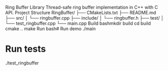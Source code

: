 Ring Buffer Library
Thread-safe ring buffer implementation in C++ with C API.
Project Structure
RingBuffer/
├── CMakeLists.txt
├── README.md
├── src/
│   └── ringbuffer.cpp
├── include/
│   └── ringbuffer.h
├── test/
│   └── test_ringbuffer.cpp
└── main.cpp
Build
bashmkdir build
cd build
cmake ..
make
Run
bash# Run demo
./main
# Run tests
./test_ringbuffer